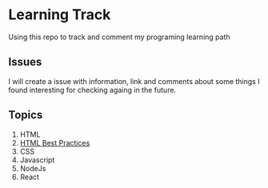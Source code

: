 # Learning Track
Using this repo to track and comment my programing learning path


## Issues
I will create a issue with information, link and comments about some things I found interesting for checking againg in the future.  


## Topics
1. HTML
  1. [HTML Best Practices](https://github.com/pzunini/learning-track/issues/1#issue-1260121837)
2. CSS
3. Javascript
4. NodeJs
5. React
